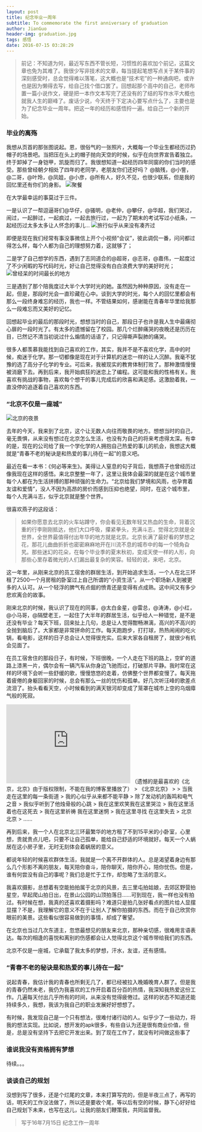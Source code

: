 ```yaml
---
layout: post
title: 纪念毕业一周年
subtitle: To commemorate the first anniversary of graduation
author: JianGuo
header-img: graduation.jpg
tags: 感悟
date: 2016-07-15 03:28:29
---
```


> 前记：不知道为何，最近写东西不管长短，习惯性的喜欢加个前记，这篇文章也免为其难了。我很少写非技术的文章，每当提起笔想写点关于某件事的深刻感受时，总会觉得难以落笔，这大概也是“技术宅”的一种通病吧，或许也是因为懒得去写，给自己找个借口罢了。回想起那个高中的自己，老师布置一篇小说作文，硬是把一本作文本写完了还没有的了结的写作水平大概也就我人生的巅峰了。废话少说，今天终于下定决心要写点什么了，主要也是为了纪念毕业一周年。把这一年的经历和感悟捋一遍。给自己一个新的开始。

### 毕业的离殇
我想从页首的那张图说起。恩，很俗气的一张照片，大概每一个毕业生都经历过扔帽子的场景吧。当把压在头上的帽子抛向天空的时候，似乎在向世界宣告着独立。终于卸掉了一身铠甲，凯旋而归了。我很想知道一起经历四年同窗的你们当时的感受。那些曾经朝夕相处了四年的老同学，老朋友你们还好吗？
@脑残，@小訾，@二哥，@叶玲，@凤姐，@小彦，@所有人，好久不见，也很少联系，但是我的回忆里还有你们的身影。
![聚餐](jucan.JPG)

在大学最幸运的事莫过于三件。

一是认识了一帮逗逼哥们@华仔，@骚明，@老仲，@攀仔，@华超，我们哭过，闹过，一起醉过，一起疯过，一起去旅行过，一起为了期末的考试写过小纸条，一起经历过太多太多让人怀念的事儿...
![旅行似乎从来没有凑齐过](qiqihaer.jpg)

即便是现在我们经常有事没事微信上开个小视频“会议”，彼此调侃一番，问问都过得怎么样，每个人都为自己的理想努力着，这就够了；


二是学了自己想学的东西，遇到了志同道合的@超哥，@志哥，@嘉伟，一起度过了不少闲暇的写代码时光，好让自己觉得没有白白浪费大学的美好时光；
![曾经呆的时间最长的地方](shiyanshi.jpg)


三是遇到了那个陪我度过大半个大学时光的她。虽然因为种种原因，没有走在一起，但是，那段时光会一直珍藏在心中。谈到大学的时光，每个人的回忆里都会有那么一段终身难忘的经历，我也一样。不管结果如何，感谢能在青春年华里给我那么一段难忘而又美好的记忆。


回想起毕业的最后的那段时光，想想当时的自己，那段日子也许是我人生中最痛彻心扉的一段时光了。有太多的遗憾留在了校园。那几个烂醉痛哭的夜晚还是历历在目，已然记不清当初说过什么煽情的话语了，只记得嘶声裂肺的痛哭。


很多人都羡慕我能找到自己喜欢的工作，其实，我并不是不喜欢化学，高中的时候，痴迷于化学。那一切都像是现在对于计算机的迷恋一样的让人沉醉。我毫不犹豫的选了高分子化学的专业。可后来，我被现实的教育体制打败了。那种激情慢慢被消磨下去。再到后来，我开始疯狂的迷恋上了编程。这可能和我的性格有关。我喜欢有挑战的事物，喜欢每个想干的事儿完成后的欣喜和满足感。这激励着我，一直没停的追逐着自己喜欢的东西。


### “北京不仅是一座城”

![北京的夜景](beijing.jpg)

去年的今天，我来到了北京，这个让无数人向往而敬畏的地方。想想当时的自己，毫无畏惧，从来没有想过在北京怎么生活，也没有为自己的将来考虑得太深。有幸的是，现在的公司给了我一个学化学的人拥抱自己热爱的事儿的机会，我想这大概就是“青春不老的秘诀是和热爱的事儿待在一起”的意义吧。

最近在看一本书：《何必等来生》。美得让人窒息的句子背后，我想燕子也曾经历过像我现在这样的感悟。来北京整整一年了，这里让我体会最深的就是在这个城市里每个人都在为生活拼搏的那种顽强的生命力。“北京给我们梦境和风雨，也孕育着友谊和爱情”，没人不因为高昂的房价而感到压抑也绝望，同时，在这个城市里，每个人充满斗志，似乎北京就是整个世界。

很喜欢燕子的这段话：
> 如果你愿意去北京的火车站蹲守，你会看见无数年轻又热血的生命，背着沉重的行李刚刚抵达，他们大口呼吸，攥紧拳头，充满斗志，觉得北京就是全世界，全世界最值得付出年华的地方就是北京。北京长满了最好看的梦想之花，那花儿曲曲折折也密密麻麻地开在川流不息的城市中的每一个犄角旮旯。那些迷幻的花朵，在每个毕业季的夏末秋初，变成天使一样的人形，向那些心里存着微光的人们漏出最复杂的笑容。轻轻的说，来吧，北京。

这一年里，从刚来北京的员工宿舍的群居生活，到开始追求生活，一个人在北三环租了2500一个月房租的卧室过上自己所谓的“小资生活”。从一个职场新人到被更多的人认可。从一个轻浮的脾气有点倔的愤青还是变得有点成熟。这中间又有多少悲欢离合的故事。

刚来北京的时候，我认识了现在的同事，@太白金星，@雷总，@涛涛，@小红，@小马哥，@隔壁老王，一起住了大半年的群居生活，似乎给人一种错觉，是不是还没有毕业？每天下班，回来扯上几句，总是让人觉得酣畅淋漓，高兴的不高兴的全抛到脑后了。大家都是非常拼命的工作。每天跑跑步，打打球，热热闹闹的吃火锅，看电影，这样的日子总会让人觉得很充实。后来大家各自租房了，就很少有机会见面了。

在员工宿舍住的那段日子，有时候，下班很晚，一个人走在下班的路上，空旷的道路上漆黑一片，偶尔会有一辆汽车从你身边飞驰而过，打破那片平静。我时常在这样的环境下会听一些舒缓的歌，慢慢悠悠的走着，仿佛整个世界都变慢了。每天拖着疲倦的身躯回家的时候，总会有那么一丝的忧伤和孤单。好几次听汪峰的歌差点流泪了。抬头看看天空，小时候看到的满天银河却变成了笼罩在城市上空的乌烟瘴气般的死寂。

<iframe frameborder="no" border="0" marginwidth="0" marginheight="0" width=330 height=210 src="http://music.163.com/outchain/player?type=0&id=422143332&auto=0&height=430"></iframe>
（遗憾的是最喜欢的《北京，北京》由于版权限制，不能在我的博客里播放了）
> 《北京北京》
>
> 当我走在这里的每一条街道
> 我的心似乎从来都不能平静
> 除了发动机的轰鸣和电气之音
> 我似乎听到了他烛骨般的心跳
> 我在这里欢笑我在这里哭泣
> 我在这里活着也在这死去
> 我在这里祈祷 我在这里迷惘
> 我在这里寻找 在这里失去
> 北京 北京
> ……

再到后来，我一个人在北京北三环最繁华的地方租了不到15平米的小卧室，心里想，贵就贵点儿吧，只要不让自己孤单，能给自己舒适的环境就好。每天一个人蜗居在这小房子里，无时无刻体会着蜗居的意义。

都说年轻的时候喜欢群体生活，我就是一个离不开群体的人。总是渴望着身边有那么几个形影不离的朋友，每天陪你奋斗，陪你聊天，陪你开心，陪你忧伤。但是，谁有何尝没有自己的事呢？我们总是忙于工作，却忽略了生活的意义。

我喜欢摄影，总想着有空能拍拍属于北京的风景，去三里屯拍姑娘，去郊区野营拍星空，早起爬山拍日出，在景山公园的山顶拍落日……可到现在，我一样也没有拍过。有时候在想，我真的还喜欢着摄影吗？难道只是拍几张好看点的图片给人显摆显摆？不是，我理解它的意义不在于让别人了解你拍摄的东西。而在于自己欣赏你眼前的美景。这些看似很容易做到的事情，却成了奢望。

在北京也当过几次东道主，忽悠最想见的朋友来北京，那种亲切感，很难用言语表达。每次的相逢的喜悦和离别的伤感都会让人觉得北京这个城市带给我们的东西。

北京不仅是一座城，它承载了我太多的梦想，汗水，友谊，还有感情。

### “青春不老的秘诀是和热爱的事儿待在一起”

说起青春，我估计我的青春也所剩无几了，都已经被拉入晚婚晚育人群了。但是我的青春仍然未老，我仍为我喜欢的工作开启着百分百的热情，我深知我热爱这份工作。几遍每天付出几乎所有的时间，从来没有觉得疲倦过。这样的状态不知道还能持续多久，我想，我该为我自己的职业发展好好想想了。

有时候，我发现自己是一个只有想法，很难付诸行动的人。似乎少了一些动力，将我的想法实现。比如说，想开发的apk很多，有些自认为还是很有商业价值，但是，总是没有坚持下去把它开发出来。到了现在工作了，就没有时间做这些事了

### 谁说我没有资格拥有梦想
待续。。。

### 谈谈自己的规划

没想到写了很多，还是个烂尾的文章，本来打算写完的，但是半夜三点了，再写的话，明天的工作没法做了，所以还是要收个尾，等以后有空的时候，静下心好好给自己规划下未来，也写在这儿，让我的朋友们鞭策我，共同监督我。

> 写于16年7月15日
> 纪念工作一周年
